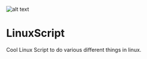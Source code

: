 ![alt text](http://url/to/img.png)
# LinuxScript
Cool Linux Script to do various different things in linux.

